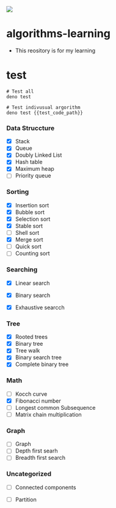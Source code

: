 ![](https://github.com/kzmat/algorhythm-learning/workflows/Node%20CI/badge.svg)

# algorithms-learning
- This reository is for my learning

# test
```
# Test all 
deno test

# Test indivusual argorithm
deno test {{test_code_path}}
```

### Data Struccture

- [x] Stack
- [x] Queue
- [x] Doubly Linked List
- [x] Hash table
- [x] Maximum heap
- [ ] Priority queue

### Sorting

- [x] Insertion sort
- [x] Bubble sort
- [x] Selection sort
- [x] Stable sort
- [ ] Shell sort
- [x] Merge sort
- [ ] Quick sort
- [ ] Counting sort

### Searching

- [x] Linear search
- [x] Binary search
- [x] Exhaustive searcch


### Tree

- [x] Rooted trees
- [x] Binary tree
- [x] Tree walk
- [x] Binary search tree 
- [x] Complete binary tree

### Math

- [ ] Kocch curve
- [x] Fibonacci number
- [ ] Longest common Subsequence
- [ ] Matrix chain multiplication

### Graph

- [ ] Graph
- [ ] Depth first searh
- [ ] Breadth first search

### Uncategorized
- [ ] Connected components
- [ ] Partition




